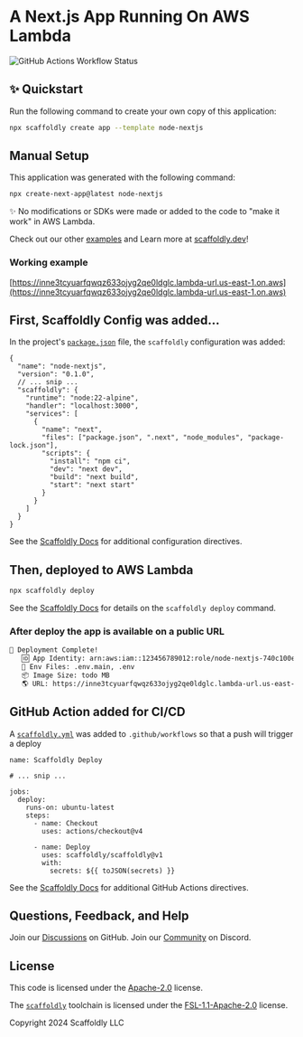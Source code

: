 # A Next.js App Running On AWS Lambda

![GitHub Actions Workflow Status](https://img.shields.io/github/actions/workflow/status/scaffoldly/scaffoldly-examples/scaffoldly.yml?branch=node-nextjs&link=https%3A%2F%2Fgithub.com%2Fscaffoldly%2Fscaffoldly-examples%2Factions)

## ✨ Quickstart

Run the following command to create your own copy of this application:

```bash
npx scaffoldly create app --template node-nextjs
```

## Manual Setup

This application was generated with the following command:

```bash
npx create-next-app@latest node-nextjs
```

✨ No modifications or SDKs were made or added to the code to "make it work" in AWS Lambda.

Check out our other [examples](https://github.com/scaffoldly/scaffoldly-examples) and Learn more at [scaffoldly.dev](https://scaffoldly.dev)!

### Working example

[https://inne3tcyuarfqwqz633ojyg2qe0ldglc.lambda-url.us-east-1.on.aws](https://inne3tcyuarfqwqz633ojyg2qe0ldglc.lambda-url.us-east-1.on.aws)

## First, Scaffoldly Config was added...

In the project's [`package.json`](package.json) file, the `scaffoldly` configuration was added:

```jsonc
{
  "name": "node-nextjs",
  "version": "0.1.0",
  // ... snip ...
  "scaffoldly": {
    "runtime": "node:22-alpine",
    "handler": "localhost:3000",
    "services": [
      {
        "name": "next",
        "files": ["package.json", ".next", "node_modules", "package-lock.json"],
        "scripts": {
          "install": "npm ci",
          "dev": "next dev",
          "build": "next build",
          "start": "next start"
        }
      }
    ]
  }
}
```

See the [Scaffoldly Docs](https://scaffoldly.dev/docs/config/) for additional configuration directives.

## Then, deployed to AWS Lambda

```bash
npx scaffoldly deploy
```

See the [Scaffoldly Docs](https://scaffoldly.dev/docs/cli/#scaffoldly-deploy) for details on the `scaffoldly deploy` command.

### After deploy the app is available on a public URL

```bash
🚀 Deployment Complete!
   🆔 App Identity: arn:aws:iam::123456789012:role/node-nextjs-740c100e
   📄 Env Files: .env.main, .env
   📦 Image Size: todo MB
   🌎 URL: https://inne3tcyuarfqwqz633ojyg2qe0ldglc.lambda-url.us-east-1.on.aws
```

## GitHub Action added for CI/CD

A [`scaffoldly.yml`](.github/workflows/scaffoldly.yml) was added to `.github/workflows` so that a push will trigger a deploy

```
name: Scaffoldly Deploy

# ... snip ...

jobs:
  deploy:
    runs-on: ubuntu-latest
    steps:
      - name: Checkout
        uses: actions/checkout@v4

      - name: Deploy
        uses: scaffoldly/scaffoldly@v1
        with:
          secrets: ${{ toJSON(secrets) }}
```

See the [Scaffoldly Docs](https://scaffoldly.dev/docs/gha/) for additional GitHub Actions directives.

## Questions, Feedback, and Help

Join our [Discussions](https://github.com/scaffoldly/scaffoldly/discussions) on GitHub.
Join our [Community](https://scaffoldly.dev/community) on Discord.

## License

This code is licensed under the [Apache-2.0](LICENSE.md) license.

The [`scaffoldly`](https://github.com/scaffoldly/scaffoldly) toolchain is licensed under the [FSL-1.1-Apache-2.0](https://github.com/scaffoldly/scaffoldly?tab=License-1-ov-file) license.

Copyright 2024 Scaffoldly LLC
